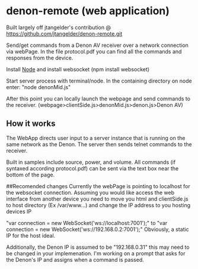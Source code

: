 denon-remote (web application)
============

Built largely off jtangelder's contribution @ https://github.com/jtangelder/denon-remote.git

Send/get commands from a Denon AV receiver over a network connection via webPage.
In the file protocol.pdf you can find all the commands and responses from the device. 

Install [Node](http://nodejs.org) and install websocket (npm install websocket)

Start server process with terminal/node. 
In the containing directory on node enter:
"node denonMid.js"

After this point you can locally launch the webpage and send commands to the receiver. 
(webpage>clientSide.js>denonMid.js>denon.js>Denon AV)


## How it works
The WebApp directs user input to a server instance that is running on the same network as the Denon. The server then sends telnet commands to the receiver. 

Built in samples include source, power, and volume. All commands (if syntaxed according protocol.pdf) can be sent via the text box near the bottom of the page.

##Recomended changes
Currently the webPage is pointing to localhost for the websocket connection. Assuming you would like access the web interface from another device you need to move you html and clientSide.js to host directory (Ex /var/www...) and change the IP address to you hosting devices IP 

"var connection = new WebSocket('ws://localhost:7001');"  to "var connection = new WebSocket('ws://192.168.0.2:7001');"
Obviously, a static IP for the host ideal.

Additionally, the Denon IP is assumed to be "192.168.0.31" this may need to be changed in your implemenation. I'm working on a prompt that asks for the Denon's IP and assigns when a command is passed. 


